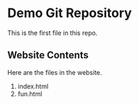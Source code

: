 # Demo Git Repository

This is the first file in this repo.

## Website Contents

Here are the files in the website.

1. index.html
2. fun.html

